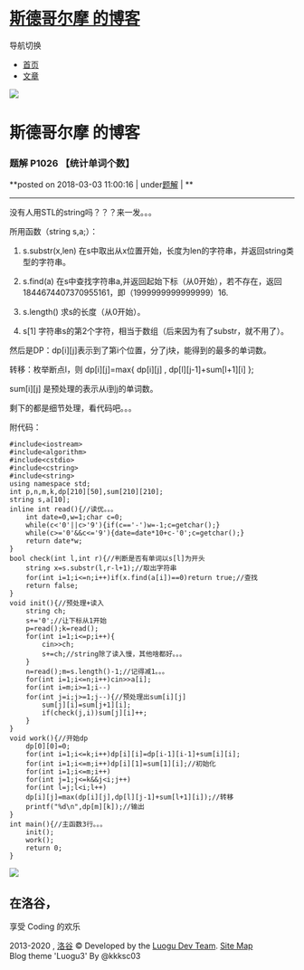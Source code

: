 #  [斯德哥尔摩 的博客](.)

导航切换

  * [首页](.)
  * [文章](.)

![](https://cdn.luogu.com.cn/upload/usericon/49998.png)

# 斯德哥尔摩 的博客

###  题解 P1026 【统计单词个数】

**posted on 2018-03-03 11:00:16 | under[题解](.#type=题解) | **

* * *

没有人用STL的string吗？？？来一发。。。

所用函数（string s,a;）：

  1. s.substr(x,len) 在s中取出从x位置开始，长度为len的字符串，并返回string类型的字符串。

  2. s.find(a) 在s中查找字符串a,并返回起始下标（从0开始），若不存在，返回1844674407370955161，即（1999999999999999）16.

  3. s.length() 求s的长度（从0开始）。

  4. s[1] 字符串s的第2个字符，相当于数组（后来因为有了substr，就不用了）。

然后是DP：dp[i][j]表示到了第i个位置，分了j块，能得到的最多的单词数。

转移：枚举断点l，则 dp[i][j]=max{ dp[i][j] , dp[l][j-1]+sum[l+1][i] };

sum[i][j] 是预处理的表示从i到j的单词数。

剩下的都是细节处理，看代码吧。。。

附代码：

    
    
    #include<iostream>
    #include<algorithm>
    #include<cstdio>
    #include<cstring>
    #include<string>
    using namespace std;
    int p,n,m,k,dp[210][50],sum[210][210];
    string s,a[10];
    inline int read(){//读优。。。
        int date=0,w=1;char c=0;
        while(c<'0'||c>'9'){if(c=='-')w=-1;c=getchar();}
        while(c>='0'&&c<='9'){date=date*10+c-'0';c=getchar();}
        return date*w;
    }
    bool check(int l,int r){//判断是否有单词以s[l]为开头
        string x=s.substr(l,r-l+1);//取出字符串
        for(int i=1;i<=n;i++)if(x.find(a[i])==0)return true;//查找
        return false;
    }
    void init(){//预处理+读入
        string ch;
        s+='0';//让下标从1开始
        p=read();k=read();
        for(int i=1;i<=p;i++){
            cin>>ch;
            s+=ch;//string除了读入慢，其他啥都好。。。
        }
        n=read();m=s.length()-1;//记得减1。。。
        for(int i=1;i<=n;i++)cin>>a[i];
        for(int i=m;i>=1;i--)
        for(int j=i;j>=1;j--){//预处理出sum[i][j]
            sum[j][i]=sum[j+1][i];
            if(check(j,i))sum[j][i]++;
        }
    }
    void work(){//开始dp
        dp[0][0]=0;
        for(int i=1;i<=k;i++)dp[i][i]=dp[i-1][i-1]+sum[i][i];
        for(int i=1;i<=m;i++)dp[i][1]=sum[1][i];//初始化
        for(int i=1;i<=m;i++)
        for(int j=1;j<=k&&j<i;j++)
        for(int l=j;l<i;l++)
        dp[i][j]=max(dp[i][j],dp[l][j-1]+sum[l+1][i]);//转移
        printf("%d\n",dp[m][k]);//输出
    }
    int main(){//主函数3行。。。
        init();
        work();
        return 0;
    }
    

  

![](//cdn.luogu.com.cn/images/logo_white_3.png)

## 在洛谷，  
享受 Coding 的欢乐

2013-2020 , [洛谷](https://www.luogu.com.cn) © Developed by the [Luogu Dev Team](https://github.com/luogu-dev). [Site Map](_sitemap)   
Blog theme 'Luogu3' By @kkksc03

